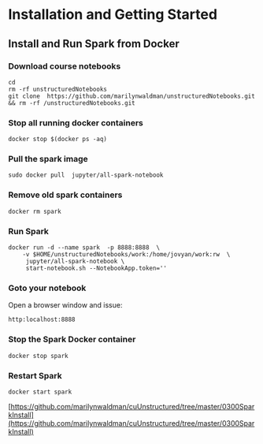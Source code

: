 # Installation and Getting Started

## Install and Run Spark from Docker

### Download course notebooks 

```text
cd
rm -rf unstructuredNotebooks
git clone  https://github.com/marilynwaldman/unstructuredNotebooks.git && rm -rf /unstructuredNotebooks.git
```

### Stop all running docker containers

```text
docker stop $(docker ps -aq)
```

### Pull the spark image

```text
sudo docker pull  jupyter/all-spark-notebook
```

### Remove old spark containers

```text
docker rm spark
```

### Run Spark

```text
docker run -d --name spark  -p 8888:8888  \
    -v $HOME/unstructuredNotebooks/work:/home/jovyan/work:rw  \
     jupyter/all-spark-notebook \
     start-notebook.sh --NotebookApp.token='' 

```

### Goto your notebook

Open a browser window and issue:

```text
http:localhost:8888
```

### Stop the Spark Docker container

```text
docker stop spark
```

### Restart Spark

```text
docker start spark
```

[https://github.com/marilynwaldman/cuUnstructured/tree/master/0300SparkInstall](https://github.com/marilynwaldman/cuUnstructured/tree/master/0300SparkInstall)


